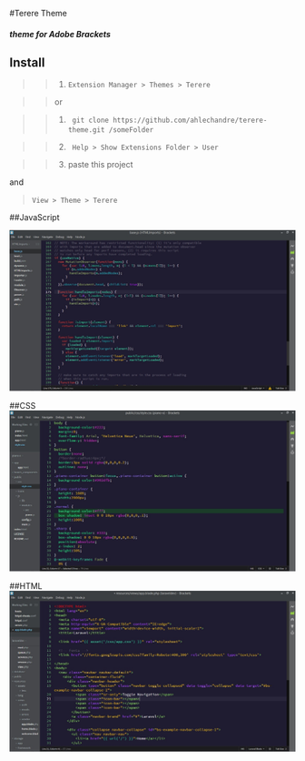 #Terere Theme
##### theme for Adobe Brackets

## Install
>> 1. ```Extension Manager > Themes > Terere ```

>> or

>> 1. ``` git clone https://github.com/ahlechandre/terere-theme.git /someFolder```

>> 2. ``` Help > Show Extensions Folder > User```

>> 3. paste this project

and 

> ```View > Theme > Terere```

##JavaScript

![JS on Terere theme](https://github.com/ahlechandre/terere-theme/blob/master/screenshots/js.jpg)

##CSS
![CSS on Terere theme](https://github.com/ahlechandre/terere-theme/blob/master/screenshots/css.jpg)

##HTML
![HTML on Terere theme](https://github.com/ahlechandre/terere-theme/blob/master/screenshots/html.jpg)
